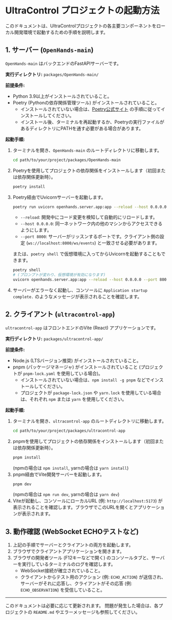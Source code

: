 # UltraControl プロジェクトの起動方法

このドキュメントは、UltraControlプロジェクトの各主要コンポーネントをローカル開発環境で起動するための手順を説明します。

## 1. サーバー (`OpenHands-main`)

`OpenHands-main` はバックエンドのFastAPIサーバーです。

**実行ディレクトリ:** `packages/OpenHands-main/`

**前提条件:**

*   Python 3.9以上がインストールされていること。
*   Poetry (Pythonの依存関係管理ツール) がインストールされていること。
    *   インストールされていない場合は、[Poetry公式サイト](https://python-poetry.org/docs/#installation) の手順に従ってインストールしてください。
    *   インストール後、ターミナルを再起動するか、Poetryの実行ファイルがあるディレクトリにPATHを通す必要がある場合があります。

**起動手順:**

1.  ターミナルを開き、`OpenHands-main` のルートディレクトリに移動します。
    ```bash
    cd path/to/your/project/packages/OpenHands-main
    ```
2.  Poetryを使用してプロジェクトの依存関係をインストールします（初回または依存関係更新時）。
    ```bash
    poetry install
    ```
3.  Poetry経由でUvicornサーバーを起動します。
    ```bash
    poetry run uvicorn openhands.server.app:app --reload --host 0.0.0.0 --port 8000
    ```
    *   `--reload`: 開発中にコード変更を検知して自動的にリロードします。
    *   `--host 0.0.0.0`: 同一ネットワーク内の他のマシンからアクセスできるようにします。
    *   `--port 8000`: サーバーがリッスンするポートです。クライアント側の設定 (`ws://localhost:8000/ws/events`) と一致させる必要があります。

    または、`poetry shell` で仮想環境に入ってからUvicornを起動することもできます。
    ```bash
    poetry shell
    # (プロンプトが変わり、仮想環境が有効になります)
    uvicorn openhands.server.app:app --reload --host 0.0.0.0 --port 8000
    ```
4.  サーバーがエラーなく起動し、コンソールに `Application startup complete.` のようなメッセージが表示されることを確認します。

## 2. クライアント (`ultracontrol-app`)

`ultracontrol-app` はフロントエンドのVite (React) アプリケーションです。

**実行ディレクトリ:** `packages/ultracontrol-app/`

**前提条件:**

*   Node.js (LTSバージョン推奨) がインストールされていること。
*   pnpm (パッケージマネージャ) がインストールされていること (プロジェクトが `pnpm-lock.yaml` を使用している場合)。
    *   インストールされていない場合は、`npm install -g pnpm` などでインストールしてください。
    *   プロジェクトが `package-lock.json` や `yarn.lock` を使用している場合は、それぞれ `npm` または `yarn` を使用してください。

**起動手順:**

1.  ターミナルを開き、`ultracontrol-app` のルートディレクトリに移動します。
    ```bash
    cd path/to/your/project/packages/ultracontrol-app
    ```
2.  pnpmを使用してプロジェクトの依存関係をインストールします（初回または依存関係更新時）。
    ```bash
    pnpm install
    ```
    (npmの場合は `npm install`, yarnの場合は `yarn install`)
3.  pnpm経由でVite開発サーバーを起動します。
    ```bash
    pnpm dev
    ```
    (npmの場合は `npm run dev`, yarnの場合は `yarn dev`)
4.  Viteが起動し、コンソールにローカルURL (例: `http://localhost:5173`) が表示されることを確認します。ブラウザでこのURLを開くとアプリケーションが表示されます。

## 3. 動作確認 (WebSocket ECHOテストなど)

1.  上記の手順でサーバーとクライアントの両方を起動します。
2.  ブラウザでクライアントアプリケーションを開きます。
3.  ブラウザの開発者ツール (F12キーなどで開く) のコンソールタブと、サーバーを実行しているターミナルのログを確認します。
    *   WebSocket接続が確立されていること。
    *   クライアントからテスト用のアクション (例: `ECHO_ACTION`) が送信され、サーバーがそれに応答し、クライアントがその応答 (例: `ECHO_OBSERVATION`) を受信していること。

---
このドキュメントは必要に応じて更新されます。
問題が発生した場合は、各プロジェクトの `README.md` やエラーメッセージも参照してください。

